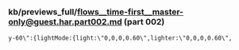 ### kb/previews_full/flows__time-first__master-only@guest.har.part002.md (part 002)

```md
y-60\":{lightMode:{light:\"0,0,0,0.60\",lighter:\"0,0,0,0.60\",
```

```
